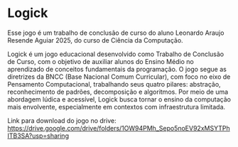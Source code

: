 # Logick
Esse jogo é um trabalho de conclusão de curso do aluno Leonardo Araujo Resende Aguiar 2025, do curso de Ciência da Computação.

Logick é um jogo educacional desenvolvido como Trabalho de Conclusão de Curso, com o objetivo de auxiliar alunos do Ensino Médio no aprendizado de conceitos fundamentais da programação. O jogo segue as diretrizes da BNCC (Base Nacional Comum Curricular), com foco no eixo de Pensamento Computacional, trabalhando seus quatro pilares: abstração, reconhecimento de padrões, decomposição e algoritmos. Por meio de uma abordagem lúdica e acessível, Logick busca tornar o ensino da computação mais envolvente, especialmente em contextos com infraestrutura limitada.

Link para download do jogo no drive: https://drive.google.com/drive/folders/1OW94PMh_Sepo5noEV92xMSYTPhITB3SA?usp=sharing
